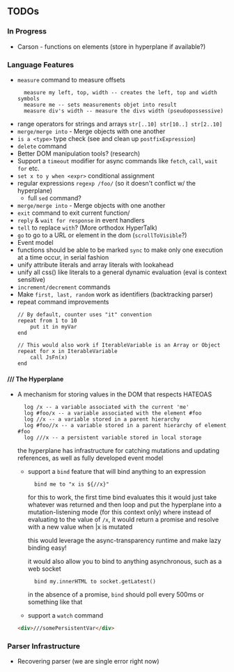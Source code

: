 ## TODOs

### In Progress
* Carson - functions on elements (store in hyperplane if available?)

### Language Features
* `measure` command to measure offsets 
   ```
     measure my left, top, width -- creates the left, top and width symbols
     measure me -- sets measurements objet into result
     measure div's width -- measure the divs width (pseudopossessive)
   ```
* range operators for strings and arrays `str[..10] str[10..] str[2..10]`
* `merge/merge into` - Merge objects with one another
* `is a <type>` type check (see and clean up `postfixExpression`)
* `delete` command
* Better DOM manipulation tools? (research)
* Support a `timeout` modifier for async commands like `fetch`, `call`, `wait for` etc.
* `set x to y when <expr>` conditional assignment
* regular expressions `regexp /foo/` (so it doesn't conflict w/ the hyperplane)
  * full `sed` command?
* `merge/merge into` - Merge objects with one another
* `exit` command to exit current function/
* `reply` & `wait for response` in event handlers
* `tell` to replace `with`?  (More orthodox HyperTalk)
* `go` to go to a URL or element in the dom (`scrollToVisible`?)
* Event model
* functions should be able to be marked `sync` to make only one execution at a time occur, in serial fashion
* unify attribute literals and array literals with lookahead
* unify all css() like literals to a general dynamic evaluation (eval is context sensitive)
* `increment/decrement` commands
* Make `first, last, random` work as identifiers (backtracking parser)
* repeat command improvements
    ```
    // By default, counter uses "it" convention
    repeat from 1 to 10 
        put it in myVar
    end
    
    // This would also work if IterableVariable is an Array or Object
    repeat for x in IterableVariable
        call JsFn(x)
    end
    ```

#### /// The Hyperplane
* A mechanism for storing values in the DOM that respects HATEOAS
  
  ```
    log /x -- a variable associated with the current 'me'
    log #foo/x -- a variable associated with the element #foo
    log //x -- a variable stored in a parent hierarchy
    log #foo//x -- a variable stored in a parent hierarchy of element #foo
    log ///x -- a persistent variable stored in local storage
  ```
  
  the hyperplane has infrastructure for catching mutations and updating references, as well as fully developed event model
    * support a `bind` feature that will bind anything to an expression
      ```
        bind me to "x is ${//x}" 
      ```
      for this to work, the first time bind evaluates this it would just take whatever was returned and then loop
      and put the hyperplane into a mutation-listening mode (for this context only) where instead of evaluating to the
      value of `/x`, it would return a promise and resolve with a new value when |x is mutated
      
      this would leverage the async-transparency runtime and make lazy binding easy!
      
      it would also allow you to bind to anything asynchronous, such as a web socket

      ```
        bind my.innerHTML to socket.getLatest() 
      ```
      
      in the absence of a promise, `bind` should poll every 500ms or something like that
      
    * support a `watch` command

  ```html
  <div>///somePersistentVar</div>
  ```

### Parser Infrastructure
* Recovering parser (we are single error right now)
